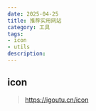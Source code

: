 ```yaml
---
date: 2025-04-25
title: 推荐实用网站
category: 工具
tags:
- icon
- utils
description: 
---
```


## icon
> https://igoutu.cn/icon